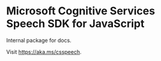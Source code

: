 # Microsoft Cognitive Services Speech SDK for JavaScript

Internal package for docs.

Visit https://aka.ms/csspeech.

